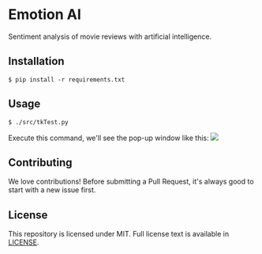 # Emotion AI
Sentiment analysis of movie reviews with artificial intelligence.

## Installation
```
$ pip install -r requirements.txt
```

## Usage
```
$ ./src/tkTest.py
```

Execute this command, we'll see the pop-up window like this:
![](https://raw.githubusercontent.com/necusjz/p/master/EmotionAI/sa_10.png)

## Contributing
We love contributions! Before submitting a Pull Request, it's always good to start with a new issue first.

## License
This repository is licensed under MIT. Full license text is available in [LICENSE](https://github.com/necusjz/EmotionAI/blob/master/LICENSE).
